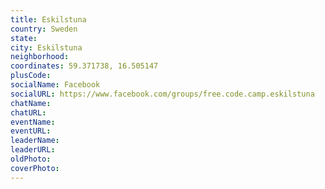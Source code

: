 ```yaml
---
title: Eskilstuna
country: Sweden
state: 
city: Eskilstuna
neighborhood: 
coordinates: 59.371738, 16.505147
plusCode:
socialName: Facebook
socialURL: https://www.facebook.com/groups/free.code.camp.eskilstuna
chatName:
chatURL:
eventName:
eventURL:
leaderName:
leaderURL:
oldPhoto: 
coverPhoto:
---
```

